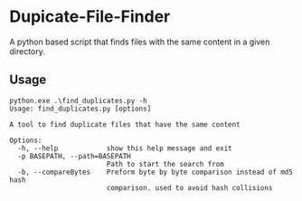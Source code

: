 # Dupicate-File-Finder
 A python based script that finds files with the same content in a given directory.
## Usage
```
python.exe .\find_duplicates.py -h
Usage: find_duplicates.py [options]

A tool to find duplicate files that have the same content

Options:
  -h, --help            show this help message and exit
  -p BASEPATH, --path=BASEPATH
                        Path to start the search from
  -b, --compareBytes    Preform byte by byte comparison instead of md5 hash
                        comparison. used to avoid hash collisions
```
